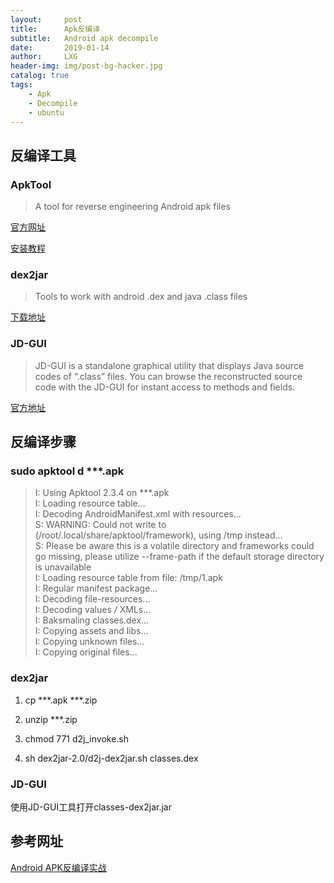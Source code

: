 ```yaml
---
layout:     post
title:      Apk反编译
subtitle:   Android apk decompile
date:       2019-01-14
author:     LXG
header-img: img/post-bg-hacker.jpg
catalog: true
tags:
    - Apk
    - Decompile
    - ubuntu
---
```



## 反编译工具

### ApkTool

> A tool for reverse engineering Android apk files

[官方网址](https://ibotpeaches.github.io/Apktool/)

[安装教程](https://ibotpeaches.github.io/Apktool/install/)


### dex2jar

> Tools to work with android .dex and java .class files

[下载地址](https://github.com/pxb1988/dex2jar)

### JD-GUI

> JD-GUI is a standalone graphical utility that displays Java source codes of “.class” files. You can browse the reconstructed source code with the JD-GUI for instant access to methods and fields.

[官方地址](http://jd.benow.ca/)


## 反编译步骤

### sudo apktool d ***.apk

> I: Using Apktool 2.3.4 on ***.apk<br/>
I: Loading resource table...<br/>
I: Decoding AndroidManifest.xml with resources...<br/>
S: WARNING: Could not write to (/root/.local/share/apktool/framework), using /tmp instead...<br/>
S: Please be aware this is a volatile directory and frameworks could go missing, please utilize --frame-path if the default storage directory is unavailable<br/>
I: Loading resource table from file: /tmp/1.apk<br/>
I: Regular manifest package...<br/>
I: Decoding file-resources...<br/>
I: Decoding values */* XMLs...<br/>
I: Baksmaling classes.dex...<br/>
I: Copying assets and libs...<br/>
I: Copying unknown files...<br/>
I: Copying original files...

### dex2jar

1. cp ***.apk ***.zip

2. unzip ***.zip

3. chmod 771 d2j_invoke.sh

4. sh dex2jar-2.0/d2j-dex2jar.sh classes.dex


### JD-GUI

使用JD-GUI工具打开classes-dex2jar.jar


## 参考网址

[Android APK反编译实战](https://www.jianshu.com/p/9a052b4f0656)



